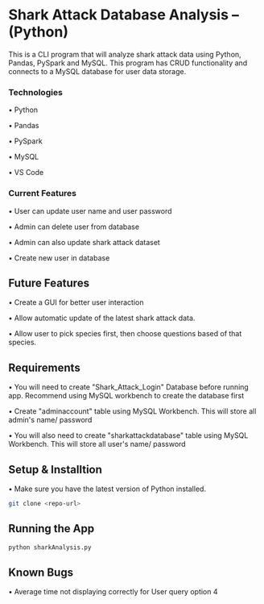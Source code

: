 # Shark Attack Database Analysis – (Python)

This is a CLI program that will analyze shark attack data using Python, Pandas, PySpark and MySQL. This program has CRUD functionality and connects to a MySQL database for user data storage.

### Technologies
  •	Python
  
  •	Pandas
  
  •	PySpark
  
  •	MySQL
  
  •	VS Code
  
### Current Features

  •	User can update user name and user password
  
  •	Admin can delete user from database
  
  •	Admin can also update shark attack dataset
  
  •	Create new user in database  
    
## Future Features

  • Create a GUI for better user interaction

  •	Allow automatic update of the latest shark attack data.
  
  •	Allow user to pick species first, then choose questions based of that species.
  
 ## Requirements
  
  •	You will need to create "Shark_Attack_Login" Database before running app. Recommend using MySQL workbench to create the database first
  
  • Create  "adminaccount" table using MySQL Workbench. This will store all admin's name/ password
  
  • You will also need to create "sharkattackdatabase" table using MySQL Workbench. This will  store all user's name/ password
        
  
 ## Setup & Installtion
  • Make sure you have the latest version of Python installed.
```bash
git clone <repo-url>
```
  
 ## Running the App
```bash
python sharkAnalysis.py
```
    
 ## Known Bugs
  • Average time not displaying correctly for User query option 4
  
  
  
  
